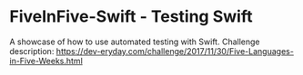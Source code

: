 # FiveInFive-Swift - Testing Swift
A showcase of how to use automated testing with Swift. Challenge description: https://dev-eryday.com/challenge/2017/11/30/Five-Languages-in-Five-Weeks.html
